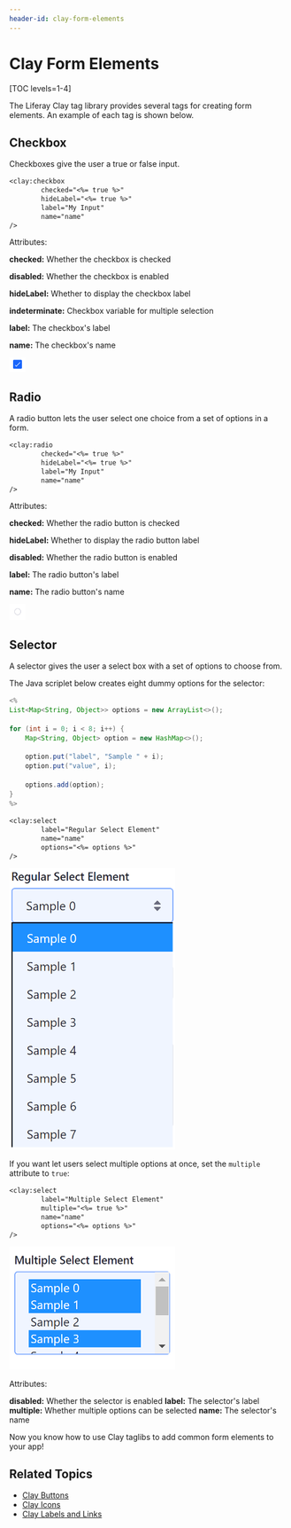 ```yaml
---
header-id: clay-form-elements
---
```


# Clay Form Elements

[TOC levels=1-4]

The Liferay Clay tag library provides several tags for creating form elements. 
An example of each tag is shown below. 

## Checkbox

Checkboxes give the user a true or false input.

```markup		
<clay:checkbox 
		checked="<%= true %>" 
		hideLabel="<%= true %>" 
		label="My Input" 
		name="name" 
/>
```

Attributes:

**checked:** Whether the checkbox is checked

**disabled:** Whether the checkbox is enabled

**hideLabel:** Whether to display the checkbox label

**indeterminate:** Checkbox variable for multiple selection

**label:** The checkbox's label

**name:** The checkbox's name

![Figure 1: Clay taglibs provide checkboxes.](../../../../images/clay-taglib-form-checkbox.png)

## Radio

A radio button lets the user select one choice from a set of options in a form.

```markup
<clay:radio 
		checked="<%= true %>" 
		hideLabel="<%= true %>" 
		label="My Input" 
		name="name" 
/>
```

Attributes:

**checked:** Whether the radio button is checked

**hideLabel:** Whether to display the radio button label

**disabled:** Whether the radio button is enabled

**label:** The radio button's label

**name:** The radio button's name

![Figure 2: Clay taglibs provide radio buttons.](../../../../images/clay-taglib-form-radio-button.png)

## Selector

A selector gives the user a select box with a set of options to choose from. 

The Java scriplet below creates eight dummy options for the selector: 

```java
<%
List<Map<String, Object>> options = new ArrayList<>();

for (int i = 0; i < 8; i++) {
	Map<String, Object> option = new HashMap<>();

	option.put("label", "Sample " + i);
	option.put("value", i);

	options.add(option);
}
%>
```

```markup
<clay:select 
		label="Regular Select Element" 
		name="name" 
		options="<%= options %>" 
/>
```

![Figure 3: Clay taglibs provide select boxes.](../../../../images/clay-taglib-form-selector.png)

If you want let users select multiple options at once, set the `multiple` 
attribute to `true`:

```markup
<clay:select 
		label="Multiple Select Element" 
		multiple="<%= true %>" 
		name="name" 
		options="<%= options %>" 
/>
```

![Figure 4: You can let users select multiple options from the select menu.](../../../../images/clay-taglib-form-selector-multiple.png)

Attributes:

**disabled:** Whether the selector is enabled
**label:** The selector's label
**multiple:** Whether multiple options can be selected
**name:** The selector's name

Now you know how to use Clay taglibs to add common form elements to your app!

## Related Topics

- [Clay Buttons](/docs/7-2/reference/-/knowledge_base/r/clay-buttons)
- [Clay Icons](/docs/7-2/reference/-/knowledge_base/r/clay-icons)
- [Clay Labels and Links](/docs/7-2/reference/-/knowledge_base/r/clay-labels-and-links)
